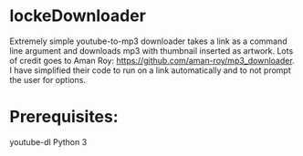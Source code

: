 # lockeDownloader
Extremely simple youtube-to-mp3 downloader takes a link as a command line argument and downloads mp3 with thumbnail inserted as artwork. Lots of credit goes to Aman Roy: https://github.com/aman-roy/mp3_downloader.
I have simplified their code to run on a link automatically and to not prompt the user for options.

# Prerequisites:
youtube-dl
Python 3

